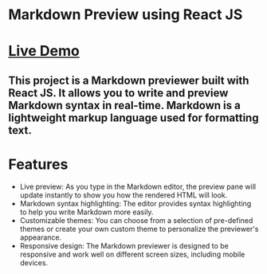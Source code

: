 # Markdown Preview using React JS

# [Live Demo](https://markdown-preview-roycua.vercel.app/)

## This project is a Markdown previewer built with React JS. It allows you to write and preview Markdown syntax in real-time. Markdown is a lightweight markup language used for formatting text.

# Features

- Live preview: As you type in the Markdown editor, the preview pane will update instantly to show you how the rendered HTML will look.
- Markdown syntax highlighting: The editor provides syntax highlighting to help you write Markdown more easily.
- Customizable themes: You can choose from a selection of pre-defined themes or create your own custom theme to personalize the previewer's appearance.
- Responsive design: The Markdown previewer is designed to be responsive and work well on different screen sizes, including mobile devices.
